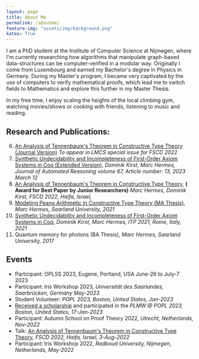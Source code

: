 ```yaml
---
layout: page
title: About Me
permalink: /aboutme/
feature-img: "assets/img/background.png"
katex: True
---
```


I am a PhD student at the Institute of Computer Science at Nijmegen, where I'm currently researching how algorithms that manipulate graph-based data-structures can be computer-verified in a modular way.
Originally I come from Luxembourg and earned my Bachelor's degree in Physics in Germany. During my Master's program, I became very captivated by the use of computers to verify mathematical proofs, which lead me to switch fields to Mathematics and explore this further in my Master Thesis.

In my free time, I enjoy scaling the heights of the local climbing gym, watching movies/shows or cooking with friends, listening to music and reading.


## Research and Publications:

6. [An Analysis of Tennenbaum's Theorem in Constructive Type Theory (Journal Version)](https://arxiv.org/abs/2302.14699) *To appear in LMCS special issue for FSCD 2022*
5. [Synthetic Undecidability and Incompleteness of First-Order Axiom Systems in Coq (Extended Version)](https://link.springer.com/article/10.1007/s10817-022-09647-x), *Dominik Kirst, Marc Hermes, Journal of Automated Reasoning volume 67, Article number: 13, 2023 March 12*
4. [An Analysis of Tennenbaum's Theorem in Constructive Type Theory](https://drops.dagstuhl.de/opus/volltexte/2022/16290/pdf/LIPIcs-FSCD-2022-9.pdf), **( Award for Best Paper by Junior Researchers)** *Marc Hermes, Dominik Kirst, FSCD 2022, Haifa, Israel,*
3. [Modeling Peano Arithmetic in Constructive Type Theory (MA Thesis)](https://raw.githubusercontent.com/HermesMarc/Documents/main/thesis.pdf), *Marc Hermes, Saarland University, 2021*
2. [Synthetic Undecidability and Incompleteness of First-Order Axiom Systems in Coq](https://drops.dagstuhl.de/opus/volltexte/2021/13918/pdf/LIPIcs-ITP-2021-23.pdf), *Dominik Kirst, Marc Hermes, ITP 2021, Rome, Italy, 2021*
1. Quantum memory for photons (BA Thesis), *Marc Hermes, Saarland University, 2017*


## Events
<!-- Once I have more of these events, change the bullets to a numbering. Makes it look better -->


- Participant: OPLSS 2023, Eugene, Portland, USA June-26 to July-7 2023 <!-- Exact Dates: June-26 to July-7 -->
- Participant: Iris Workshop 2023, *Universität des Saarlandes, Saarbrücken, Germany May-2023* <!-- Exact Dates: May-22 to May-24 -->
- Student Volunteer: *POPL 2023, Boston, United States, Jan-2023* <!-- Exact Dates: Jan-17 to Jan-21 -->
- [Received a scholarship](https://popl23.sigplan.org/home/PLMW-POPL-2023) and participated in the *PLMW @ POPL 2023, Boston, United States, 17-Jan-2023* <!-- Exact Dates: Jan-17 --> 
- Participant: Autumn School on Proof Theory 2022, *Utrecht, Netherlands, Nov-2022* <!-- Exact Dates: Nov-7 to Nov-11 --> 
- Talk: [An Analysis of Tennenbaum's Theorem in Constructive Type Theory](https://raw.githubusercontent.com/HermesMarc/Documents/main/Tennenbaum-talk.pdf), *FSCD 2022, Haifa, Israel, 3-Aug-2022*
- Participant: Iris Workshop 2022, *Radboud University, Nijmegen, Netherlands, May-2022* <!-- Exact Dates: May-2 to May-3 --> 
